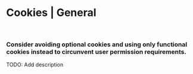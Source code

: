 # Cookies | General
<br>


### Consider avoiding optional cookies and using only functional cookies instead to circunvent user permission requirements.

TODO: Add description

<br>


